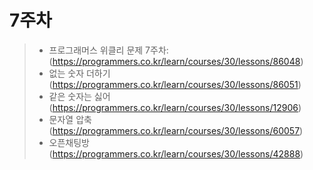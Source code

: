 # 7주차
> - 프로그래머스 위클리 문제 7주차: (https://programmers.co.kr/learn/courses/30/lessons/86048)
> - 없는 숫자 더하기 (https://programmers.co.kr/learn/courses/30/lessons/86051)
> - 같은 숫자는 싫어 (https://programmers.co.kr/learn/courses/30/lessons/12906)
> - 문자열 압축 (https://programmers.co.kr/learn/courses/30/lessons/60057)
> - 오픈채팅방 (https://programmers.co.kr/learn/courses/30/lessons/42888)
